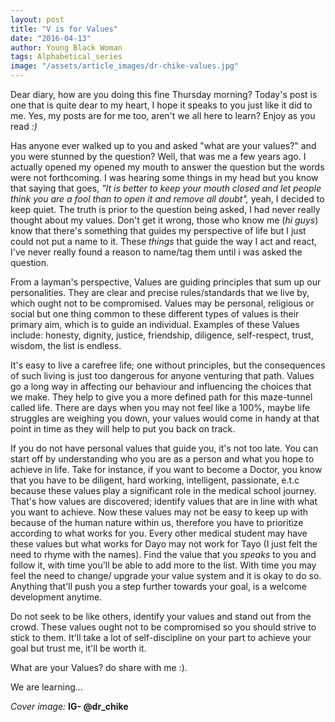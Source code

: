 ```yaml
---
layout: post
title: "V is for Values"
date: "2016-04-13"
author: Young Black Woman
tags: Alphabetical_series
image: "/assets/article_images/dr-chike-values.jpg"
---
```

Dear diary, how are you doing this fine Thursday morning? Today's post is one that is quite dear to my heart, I hope it speaks to you just like it did to me. Yes, my posts are for me too, aren't we all here to learn? Enjoy as you read *:)*

Has anyone ever walked up to you and asked "what are your values?" and you were stunned by the question? Well, that was me a few years ago. I actually opened my opened my mouth to answer the question but the words were not forthcoming. I was hearing some things in my head but you know that saying that goes, *"It is better to keep your mouth closed and let people think you are a fool than to open it and remove all doubt",* yeah, I decided to keep quiet. The truth is prior to the question being asked, I had never really thought about my values. Don't get it wrong, those who know me (*hi guys*) know that there's something that guides my perspective of life but I just could not put a name to it. These *things* that guide the way I act and react, I've never really found a reason to name/tag them until i was asked the question.

From a layman's perspective, Values are guiding principles that sum up our personalities. They are clear and precise rules/standards that we live by, which  ought not to be compromised. Values may be personal, religious or social but one thing common to these different types of values is their primary aim, which is to guide an individual. Examples of these Values include: honesty, dignity, justice, friendship, diligence, self-respect, trust, wisdom, the list is endless.

It's easy to live a carefree life; one without principles, but the consequences of such living is just too dangerous for anyone venturing that path. Values go a long way in affecting our behaviour and influencing the choices that we make. They help to give you a more defined path for this maze-tunnel called life. There are days when you may not feel like a 100%, maybe life struggles are weighing you down, your values would come in handy at that point in time as they will help to put you back on track.

If you do not have personal values that guide you, it's not too late. You can start off by understanding who you are as a person and what you hope to achieve in life. Take for instance, if you want to become a Doctor, you know that you have to be diligent, hard working, intelligent, passionate, e.t.c because these values play a significant role in the medical school journey. That's how values are discovered; identify values that are in line with what you want to achieve. Now these values may not be easy to keep up with because of the human nature within us, therefore you have to prioritize according to what works for you. Every other medical student may have these values but what works for Dayo may not work for Tayo (I just felt the need to rhyme with the names). Find the value that you *speaks* to you and follow it, with time you'll be able to add more to the list. With time you may feel the need to change/ upgrade your value system and it is okay to do so. Anything that'll push you a step further towards your goal, is a welcome development anytime.

Do not seek to be like others, identify your values and stand out from the crowd. These values ought not to be compromised so you should strive to stick to them. It'll take a lot of self-discipline on your part to achieve your goal but trust me, it'll be worth it.

What are your Values? do share with me :).

We are learning...


*Cover image:* **IG- @dr_chike**

